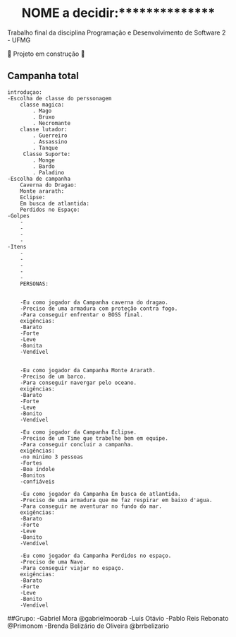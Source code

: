 <h1 align="center"> NOME a decidir:**************</h1>
Trabalho final da disciplina Programação e Desenvolvimento de Software 2 - UFMG

:construction: Projeto em construção :construction:
## Campanha total 
    introduçao:
    -Escolha de classe do perssonagem
        classe magica:
            . Mago
            . Bruxo
            . Necromante
        classe lutador:
            . Guerreiro
            . Assassino
            . Tanque
         Classe Suporte:
            . Monge
            . Bardo 
            . Paladino
    -Escolha de campanha
        Caverna do Dragao:
        Monte ararath:
        Eclipse:
        Em busca de atlantida:
        Perdidos no Espaço:
    -Golpes
        -
        -
        -
        -
    -Itens
        -
        -
        -
        -
        -
        PERSONAS:


        -Eu como jogador da Campanha caverna do dragao.
        -Preciso de uma armadura com proteção contra fogo.
        -Para conseguir enfrentar o BOSS final.
        exigências:
        -Barato
        -Forte 
        -Leve
        -Bonita
        -Vendível


        -Eu como jogador da Campanha Monte Ararath.
        -Preciso de um barco.
        -Para conseguir navergar pelo oceano.
        exigências:
        -Barato
        -Forte 
        -Leve
        -Bonito
        -Vendível  

        -Eu como jogador da Campanha Eclipse.
        -Preciso de um Time que trabelhe bem em equipe.
        -Para conseguir concluir a campanha.
        exigências:
        -no minimo 3 pessoas
        -Fortes 
        -Boa índole
        -Bonitos
        -confiáveis 

        -Eu como jogador da Campanha Em busca de atlantida.
        -Preciso de uma armadura que me faz respirar em baixo d'agua.
        -Para conseguir me aventurar no fundo do mar.
        exigências:
        -Barato
        -Forte 
        -Leve
        -Bonito
        -Vendível

        -Eu como jogador da Campanha Perdidos no espaço.
        -Preciso de uma Nave.
        -Para conseguir viajar no espaço.
        exigências:
        -Barato
        -Forte 
        -Leve
        -Bonito
        -Vendível
        
##Grupo:
    -Gabriel Mora @gabrielmoorab
    -Luís Otávio
    -Pablo Reis Rebonato @Primonom
    -Brenda Belizário de Oliveira @brrbelizario
        

    
  
